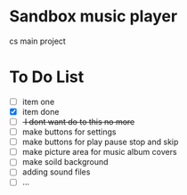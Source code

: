 # Sandbox music player 
cs main project 

# To Do List
- [ ] item one
- [x] item done 
- [ ] <del> I dont want do to this no more <del>
- [ ] make buttons for settings
- [ ] make buttons for play pause stop and skip
- [ ] make picture area for music album covers
- [ ] make soild background
- [ ] adding sound files 
- [ ] ...